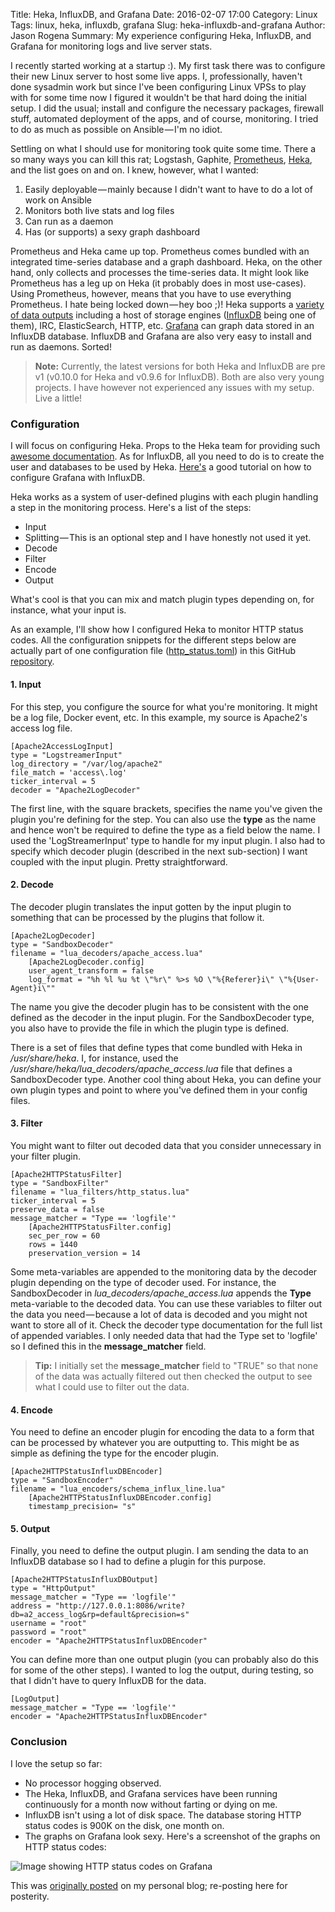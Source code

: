 Title: Heka, InfluxDB, and Grafana
Date: 2016-02-07 17:00
Category: Linux
Tags: linux, heka, influxdb, grafana
Slug: heka-influxdb-and-grafana
Author: Jason Rogena
Summary: My experience configuring Heka, InfluxDB, and Grafana for monitoring logs and live server stats.

I recently started working at a startup :). My first task there was to configure their new Linux server to host some live apps. I, professionally, haven't done sysadmin work but since I've been configuring Linux VPSs to play with for some time now I figured it wouldn't be that hard doing the initial setup. I did the usual; install and configure the necessary packages, firewall stuff, automated deployment of the apps, and of course, monitoring. I tried to do as much as possible on Ansible — I'm no idiot.

Settling on what I should use for monitoring took quite some time. There a so many ways you can kill this rat; Logstash, Gaphite, [Prometheus](http://prometheus.io), [Heka](https://hekad.readthedocs.org/en/latest), and the list goes on and on. I knew, however, what I wanted:

1. Easily deployable — mainly because I didn't want to have to do a lot of work on Ansible
2. Monitors both live stats and log files
3. Can run as a daemon
4. Has (or supports) a sexy graph dashboard

Prometheus and Heka came up top. Prometheus comes bundled with an integrated time-series database and a graph dashboard. Heka, on the other hand, only collects and processes the time-series data. It might look like Prometheus has a leg up on Heka (it probably does in most use-cases). Using Prometheus, however, means that you have to use everything Prometheus. I hate being locked down — hey boo ;)! Heka supports a [variety of data outputs](https://hekad.readthedocs.org/en/v0.10.0b0/config/outputs/index.html) including a host of storage engines ([InfluxDB](https://influxdata.com) being one of them), IRC, ElasticSearch, HTTP, etc. [Grafana](http://grafana.org) can graph data stored in an InfluxDB database. InfluxDB and Grafana are also very easy to install and run as daemons. Sorted!

> **Note:**
> Currently, the latest versions for both Heka and InfluxDB are pre v1 (v0.10.0 for Heka and v0.9.6 for InfluxDB). Both are also very young projects. I have however not experienced any issues with my setup. Live a little!

### Configuration

I will focus on configuring Heka. Props to the Heka team for providing such [awesome documentation](https://hekad.readthedocs.org/en/latest/). As for InfluxDB, all you need to do is to create the user and databases to be used by Heka. [Here's](http://docs.grafana.org/datasources/influxdb) a good tutorial on how to configure Grafana with InfluxDB.

Heka works as a system of user-defined plugins with each plugin handling a step in the monitoring process. Here's a list of the steps:

- Input
- Splitting — This is an optional step and I have honestly not used it yet.
- Decode
- Filter
- Encode
- Output

What's cool is that you can mix and match plugin types depending on, for instance, what your input is.

As an example, I'll show how I configured Heka to monitor HTTP status codes. All the configuration snippets for the different steps below are actually part of one configuration file ([http_status.toml](https://raw.githubusercontent.com/jasonrogena/heka-config-sample/master/conf.d/http_status.toml)) in this GitHub [repository](https://github.com/jasonrogena/heka-config-sample).

#### 1. Input

For this step, you configure the source for what you're monitoring. It might be a log file, Docker event, etc. In this example, my source is Apache2's access log file.

    [Apache2AccessLogInput]
    type = "LogstreamerInput"
    log_directory = "/var/log/apache2"
    file_match = 'access\.log'
    ticker_interval = 5
    decoder = "Apache2LogDecoder"

The first line, with the square brackets, specifies the name you've given the plugin you're defining for the step. You can also use the **type** as the name and hence won't be required to define the type as a field below the name. I used the 'LogStreamerInput' type to handle for my input plugin. I also had to specify which decoder plugin (described in the next sub-section) I want coupled with the input plugin. Pretty straightforward.

#### 2. Decode

The decoder plugin translates the input gotten by the input plugin to something that can be processed by the plugins that follow it.

    [Apache2LogDecoder]
    type = "SandboxDecoder"
    filename = "lua_decoders/apache_access.lua"
        [Apache2LogDecoder.config]
        user_agent_transform = false
        log_format = "%h %l %u %t \"%r\" %>s %O \"%{Referer}i\" \"%{User-Agent}i\""

The name you give the decoder plugin has to be consistent with the one defined as the decoder in the input plugin. For the SandboxDecoder type, you also have to provide the file in which the plugin type is defined.

There is a set of files that define types that come bundled with Heka in */usr/share/heka*. I, for instance, used the */usr/share/heka/lua_decoders/apache_access.lua* file that defines a SandboxDecoder type. Another cool thing about Heka, you can define your own plugin types and point to where you've defined them in your config files.

#### 3. Filter

You might want to filter out decoded data that you consider unnecessary in your filter plugin.

    [Apache2HTTPStatusFilter]
    type = "SandboxFilter"
    filename = "lua_filters/http_status.lua"
    ticker_interval = 5
    preserve_data = false
    message_matcher = "Type == 'logfile'"
        [Apache2HTTPStatusFilter.config]
        sec_per_row = 60
        rows = 1440
        preservation_version = 14

Some meta-variables are appended to the monitoring data by the decoder plugin depending on the type of decoder used. For instance, the SandboxDecoder in *lua_decoders/apache_access.lua* appends the **Type** meta-variable to the decoded data. You can use these variables to filter out the data you need — because a lot of data is decoded and you might not want to store all of it. Check the decoder type documentation for the full list of appended variables. I only needed data that had the Type set to 'logfile' so I defined this in the **message_matcher** field.

> **Tip:**
> I initially set the **message_matcher** field to "TRUE" so that none of the data was actually filtered out then checked the output to see what I could use to filter out the data.

#### 4. Encode

You need to define an encoder plugin for encoding the data to a form that can be processed by whatever you are outputting to. This might be as simple as defining the type for the encoder plugin.

    [Apache2HTTPStatusInfluxDBEncoder]
    type = "SandboxEncoder"
    filename = "lua_encoders/schema_influx_line.lua"
        [Apache2HTTPStatusInfluxDBEncoder.config]
        timestamp_precision= "s"

#### 5. Output

Finally, you need to define the output plugin. I am sending the data to an InfluxDB database so I had to define a plugin for this purpose.

    [Apache2HTTPStatusInfluxDBOutput]
    type = "HttpOutput"
    message_matcher = "Type == 'logfile'"
    address = "http://127.0.0.1:8086/write?db=a2_access_log&rp=default&precision=s"
    username = "root"
    password = "root"
    encoder = "Apache2HTTPStatusInfluxDBEncoder"

You can define more than one output plugin (you can probably also do this for some of the other steps). I wanted to log the output, during testing, so that I didn't have to query InfluxDB for the data.

    [LogOutput]
    message_matcher = "Type == 'logfile'"
    encoder = "Apache2HTTPStatusInfluxDBEncoder"

### Conclusion

I love the setup so far:

- No processor hogging observed.
- The Heka, InfluxDB, and Grafana services have been running continuously for a month now without farting or dying on me.
- InfluxDB isn't using a lot of disk space. The database storing HTTP status codes is 900K on the disk, one month on.
- The graphs on Grafana look sexy. Here's a screenshot of the graphs on HTTP status codes:

![Image showing HTTP status codes on Grafana]({static}/images/heka-influxdb-and-grafana/heka-influxdb-and-grafana.png)

This was [originally posted](https://jasonrogena.github.io/2016/01/02/heka-influxdb-and-grafana.html) on my personal blog; re-posting here for posterity.
